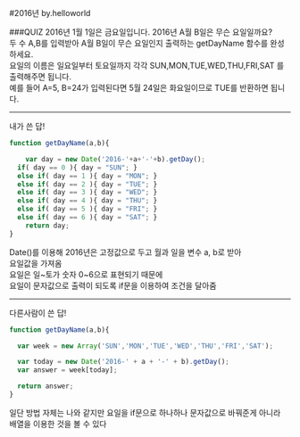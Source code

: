 #2016년 by.helloworld

###QUIZ
2016년 1월 1일은 금요일입니다. 2016년 A월 B일은 무슨 요일일까요?     
두 수 A,B를 입력받아 A월 B일이 무슨 요일인지 출력하는 getDayName 함수를 완성하세요.   
요일의 이름은 일요일부터 토요일까지 각각 SUN,MON,TUE,WED,THU,FRI,SAT 를 출력해주면 됩니다.   
예를 들어 A=5, B=24가 입력된다면 5월 24일은 화요일이므로 TUE를 반환하면 됩니다.  

-----

내가 쓴 답!
```js
function getDayName(a,b){

    var day = new Date('2016-'+a+'-'+b).getDay();
  if( day == 0 ){ day = "SUN"; }
  else if( day == 1 ){ day = "MON"; }
  else if( day == 2 ){ day = "TUE"; }
  else if( day == 3 ){ day = "WED"; }
  else if( day == 4 ){ day = "THU"; }
  else if( day == 5 ){ day = "FRI"; }
  else if( day == 6 ){ day = "SAT"; }
    return day;
}

```
Date()를 이용해 2016년은 고정값으로 두고 월과 일을 변수 a, b로 받아  
요일값을 가져옴  
요일은 일~토가 숫자 0~6으로 표현되기 때문에  
요일이 문자값으로 출력이 되도록 if문을 이용하여 조건을 달아줌  

-----
       
다른사람이 쓴 답! 
```js
function getDayName(a,b){

  var week = new Array('SUN','MON','TUE','WED','THU','FRI','SAT');

  var today = new Date('2016-' + a + '-' + b).getDay();
  var answer = week[today];

  return answer;
}
```
일단 방법 자체는 나와 같지만 요일을 if문으로 하나하나 문자값으로 바꿔준게 아니라  
배열을 이용한 것을 볼 수 있다  

